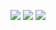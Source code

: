 <p align="center">
  <a href="https://discord.com/users/786608424598503475"><img src="https://cdn.discordapp.com/attachments/808057540168122378/813640199921729536/indir.jpg"></a>
  <a href="https://github.com/Vegasss"><img src="https://cdn.discordapp.com/attachments/808057540168122378/813640454838419476/mIbh5pT57HbVn16mRL9aPfGECv8Bsc18pywqBGEAAAAASUVORK5CYII.png"></a>
  <a href="https://discord.gg/codeus"><img src="https://cdn.discordapp.com/attachments/812717604732010526/813089924835442698/Codeus-v3.png"></a>
</p>
